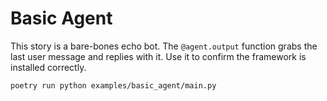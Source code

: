 # Basic Agent

This story is a bare-bones echo bot. The `@agent.output` function grabs the last user message and replies with it. Use it to confirm the framework is installed correctly.

```bash
poetry run python examples/basic_agent/main.py
```

